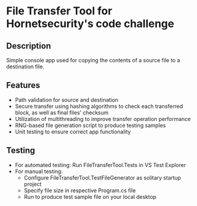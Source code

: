 # File Transfer Tool for Hornetsecurity's code challenge

## Description
Simple console app used for copying the contents of a source file to a destination file.

## Features
- Path validation for source and destination
- Secure transfer using hashing algorithms to check each transferred block, as well as final files' checksum
- Utilization of multithreading to improve transfer operation performance
- RNG-based file generation script to produce testing samples
- Unit testing to ensure correct app functionality

## Testing
- For automated testing: Run FileTransferTool.Tests in VS Test Explorer
- For manual testing:
	- Configure FileTransferTool.TestFileGenerator as solitary startup project
	- Specify file size in respective Program.cs file
	- Run to produce test sample file on your local desktop
